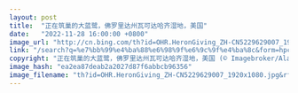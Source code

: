 ```yaml
---
layout: post
title:  "正在筑巢的大蓝鹭，佛罗里达州瓦可达哈齐湿地，美国"
date:   "2022-11-28 16:00:00 +0800"
image_url: "http://cn.bing.com/th?id=OHR.HeronGiving_ZH-CN5229629007_1920x1080.jpg&rf=LaDigue_1920x1080.jpg&pid=hp"
link: "/search?q=%e7%bb%99%e4%ba%88%e6%98%9f%e6%9c%9f%e4%ba%8c&form=hpcapt&mkt=zh-cn"
copyright: "正在筑巢的大蓝鹭，佛罗里达州瓦可达哈齐湿地，美国 (© Imagebroker/Alamy)"
image_hash: "ea2ea87deab2a2027d87f6abbcb96356"
image_filename: "th?id=OHR.HeronGiving_ZH-CN5229629007_1920x1080.jpg&rf=LaDigue_1920x1080.jpg&pid=hp"
---
```

